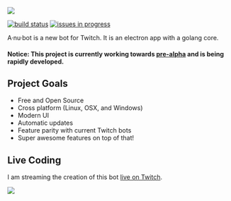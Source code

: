 ![][logo]

[![build status][travis-image]][travis-url]
[![issues in progress][waffle-image]][waffle-url]

A·nu·bot is a new bot for Twitch. It is an electron app with a golang core.

#### Notice: This project is currently working towards [pre-alpha][milestone] and is being rapidly developed.

## Project Goals

 - Free and Open Source
 - Cross platform (Linux, OSX, and Windows)
 - Modern UI
 - Automatic updates
 - Feature parity with current Twitch bots
 - Super awesome features on top of that!

## Live Coding

I am streaming the creation of this bot [live on Twitch][stream-url].

[![][stream-image]][stream-url]

[logo]:         https://s3.amazonaws.com/anubot/logo-github-readme.png
[travis-image]: https://img.shields.io/travis/jasonkeene/anubot.svg?style=flat-square
[travis-url]:   https://travis-ci.org/jasonkeene/anubot
[waffle-image]: https://img.shields.io/waffle/label/jasonkeene/anubot/in%20progress.svg?style=flat-square
[waffle-url]:   https://waffle.io/jasonkeene/anubot
[stream-image]: http://streambadge.com/twitch/custom/ffffff/8adaf2/648588/postcrypt.png
[stream-url]:   https://twitch.tv/postcrypt
[milestone]:    https://github.com/jasonkeene/anubot/milestone/1
